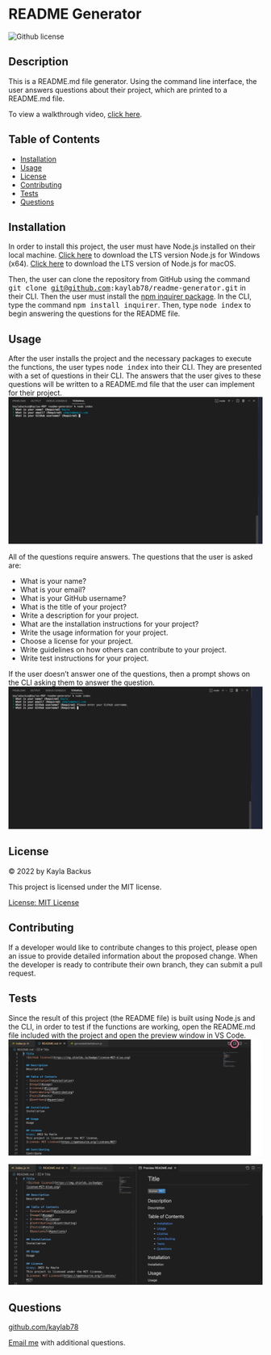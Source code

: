# README Generator
  ![Github license](https://img.shields.io/badge/license-MIT-blue.svg)

  ## Description
  This is a README.md file generator. Using the command line interface, the user answers questions about their project, which are printed to a README.md file.

  To view a walkthrough video, [click here](https://drive.google.com/file/d/1U0VeICmo9BY_nri80eM1BINggOqf4Ira/view?usp=sharing).

  ## Table of Contents
  - [Installation](#installation)
  - [Usage](#usage)
  - [License](#license)
  - [Contributing](#contributing)
  - [Tests](#tests)
  - [Questions](#questions)

  ## Installation 
  In order to install this project, the user must have Node.js installed on their local machine. [Click here](https://nodejs.org/en/download/) to download the LTS version Node.js for Windows (x64). [Click here](https://nodejs.org/en/download/) to download the LTS version of Node.js for macOS.
  
  Then, the user can clone the repository from GitHub using the command <samp>git clone git@github.com:kaylab78/readme-generator.git</samp> in their CLI. Then the user must install the [npm inquirer package](https://www.npmjs.com/package/inquirer). In the CLI, type the command <samp>npm install inquirer</samp>. Then, type <samp>node index</samp> to begin answering the questions for the README file.

  ## Usage 
  After the user installs the project and the necessary packages to execute the functions, the user types <samp>node index</samp> into their CLI. They are presented with a set of questions in their CLI. The answers that the user gives to these questions will be written to a README.md file that the user can implement for their project.
  ![The command line interface is black, and in white lettering, the screen says “What is your name? (Required)” The user wrote, “Kayla.” The command line interface says, “What is your email? (Required)” The user wrote, “sample@email.com.”](images/screenshot-1.png)

  All of the questions require answers. The questions that the user is asked are:
  - What is your name?
  - What is your email?
  - What is your GitHub username?
  - What is the title of your project?
  - Write a description for your project.
  - What are the installation instructions for your project?
  - Write the usage information for your project.
  - Choose a license for your project.
  - Write guidelines on how others can contribute to your project.
  - Write test instructions for your project.

  If the user doesn’t answer one of the questions, then a prompt shows on the CLI asking them to answer the question.
  ![The command line interface is black, and in white lettering, the screen says “Please enter your GitHub username,” after the user tried to skip the question.](images/screenshot-2.png)

  ## License
  &copy; 2022 by Kayla Backus

  This project is licensed under the MIT license.

  [License: MIT License](https://opensource.org/licenses/MIT)

  ## Contributing 
  If a developer would like to contribute changes to this project, please open an issue to provide detailed information about the proposed change. When the developer is ready to contribute their own branch, they can submit a pull request. 
  
  ## Tests
  Since the result of this project (the README file) is built using Node.js and the CLI, in order to test if the functions are working, open the README.md file included with the project and open the preview window in VS Code.
  ![A window in VS code is open, and a pink circle is around an icon in the upper right corner. The icon looks like a small magnifying glass against a rectangle.](images/screenshot-3.png)

  ![The source code window and the preview window are open side-by-side on the screen.](images/screenshot-4.png)

  ## Questions 
  [github.com/kaylab78](https://github.com/kaylab78)
  
  [Email me](sample@email.com) with additional questions.